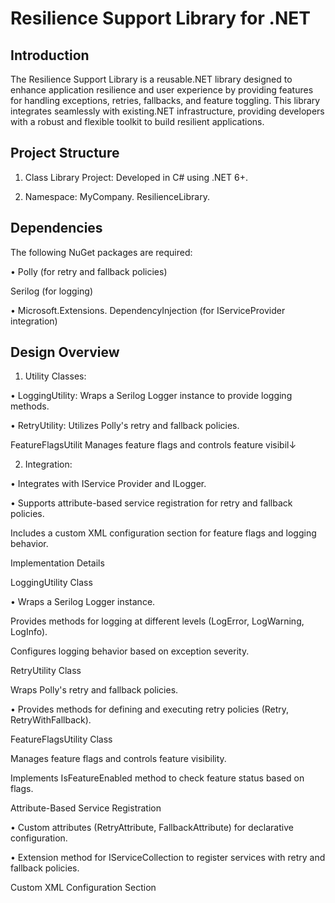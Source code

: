 # Resilience Support Library for .NET

## Introduction

The Resilience Support Library is a reusable.NET library designed to enhance application resilience and user experience by providing features for handling exceptions, retries, fallbacks, and feature toggling. This library integrates seamlessly with existing.NET infrastructure, providing developers with a robust and flexible toolkit to build resilient applications.

## Project Structure

1. Class Library Project: Developed in C# using .NET 6+.

2. Namespace: MyCompany. ResilienceLibrary.

## Dependencies

The following NuGet packages are required:

• Polly (for retry and fallback policies)

Serilog (for logging)

• Microsoft.Extensions. DependencyInjection (for IServiceProvider integration)

## Design Overview

1. Utility Classes:

• LoggingUtility: Wraps a Serilog Logger instance to provide logging methods.

• RetryUtility: Utilizes Polly's retry and fallback policies.

FeatureFlagsUtilit Manages feature flags and controls feature visibil↓




2. Integration:

• Integrates with IService Provider and ILogger.

• Supports attribute-based service registration for retry and fallback policies.

Includes a custom XML configuration section for feature flags and logging behavior.

Implementation Details

LoggingUtility Class

• Wraps a Serilog Logger instance.

Provides methods for logging at different levels (LogError, LogWarning, LogInfo).

Configures logging behavior based on exception severity.

RetryUtility Class

Wraps Polly's retry and fallback policies.

• Provides methods for defining and executing retry policies (Retry, RetryWithFallback).

FeatureFlagsUtility Class

Manages feature flags and controls feature visibility.

Implements IsFeatureEnabled method to check feature status based on flags.

Attribute-Based Service Registration

• Custom attributes (RetryAttribute, FallbackAttribute) for declarative configuration.

• Extension method for IServiceCollection to register services with retry and fallback policies.

Custom XML Configuration Section

